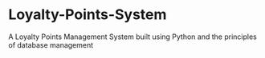 # Loyalty-Points-System
A Loyalty Points Management System built using Python and the principles of database management
